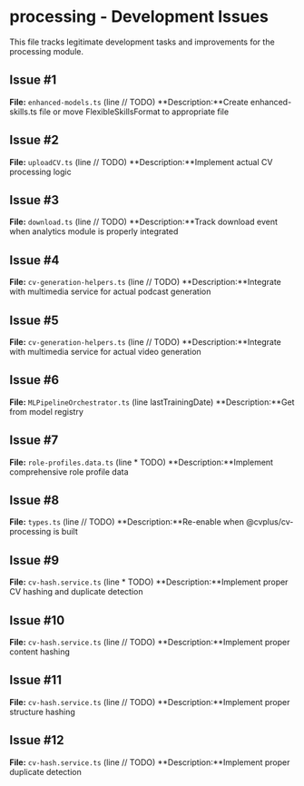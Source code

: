 # processing - Development Issues

This file tracks legitimate development tasks and improvements for the processing module.

## Issue #1
**File:** `enhanced-models.ts` (line // TODO)
**Description:**Create enhanced-skills.ts file or move FlexibleSkillsFormat to appropriate file

## Issue #2
**File:** `uploadCV.ts` (line     // TODO)
**Description:**Implement actual CV processing logic

## Issue #3
**File:** `download.ts` (line       // TODO)
**Description:**Track download event when analytics module is properly integrated

## Issue #4
**File:** `cv-generation-helpers.ts` (line     // TODO)
**Description:**Integrate with multimedia service for actual podcast generation

## Issue #5
**File:** `cv-generation-helpers.ts` (line     // TODO)
**Description:**Integrate with multimedia service for actual video generation

## Issue #6
**File:** `MLPipelineOrchestrator.ts` (line           lastTrainingDate)
**Description:**Get from model registry

## Issue #7
**File:** `role-profiles.data.ts` (line  * TODO)
**Description:**Implement comprehensive role profile data

## Issue #8
**File:** `types.ts` (line // TODO)
**Description:**Re-enable when @cvplus/cv-processing is built

## Issue #9
**File:** `cv-hash.service.ts` (line  * TODO)
**Description:**Implement proper CV hashing and duplicate detection

## Issue #10
**File:** `cv-hash.service.ts` (line     // TODO)
**Description:**Implement proper content hashing

## Issue #11
**File:** `cv-hash.service.ts` (line     // TODO)
**Description:**Implement proper structure hashing

## Issue #12
**File:** `cv-hash.service.ts` (line     // TODO)
**Description:**Implement proper duplicate detection

